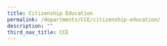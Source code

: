 ```yaml
---
title: Citizenship Education
permalink: /departments/CCE/citizenship-education/
description: ""
third_nav_title: CCE
---
```

